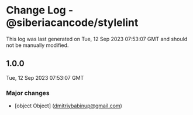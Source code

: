 # Change Log - @siberiacancode/stylelint

This log was last generated on Tue, 12 Sep 2023 07:53:07 GMT and should not be manually modified.

<!-- Start content -->

## 1.0.0

Tue, 12 Sep 2023 07:53:07 GMT

### Major changes

- [object Object] (dmitriybabinup@gmail.com)
